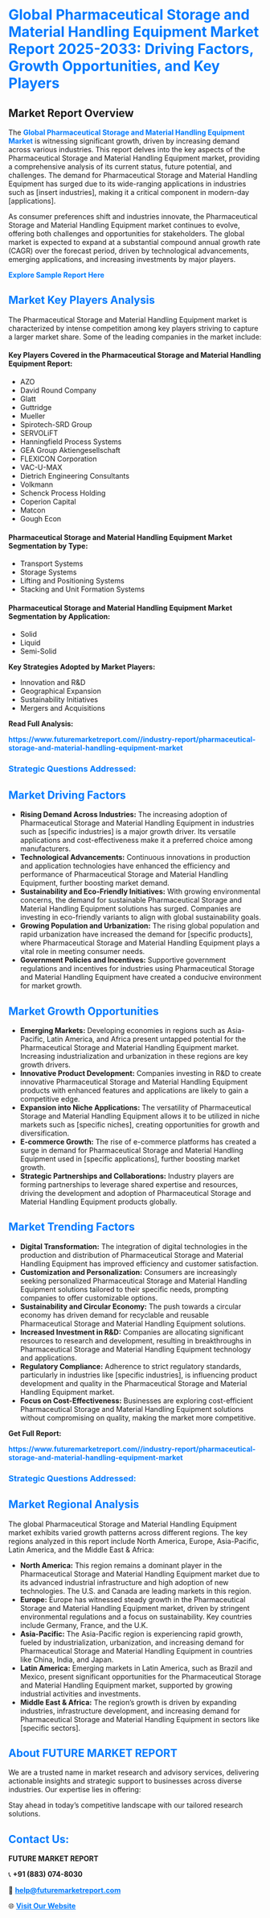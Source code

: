 <h1 style="color: #007BFF;">Global Pharmaceutical Storage and Material Handling Equipment Market Report 2025-2033: Driving Factors, Growth Opportunities, and Key Players</h1>

<section id="overview">
<h2>Market Report Overview</h2>
<p>The <a href="https://www.futuremarketreport.com//industry-report/pharmaceutical-storage-and-material-handling-equipment-market" style="color: #007BFF; text-decoration: none;"><strong>Global Pharmaceutical Storage and Material Handling Equipment Market</strong></a> is witnessing significant growth, driven by increasing demand across various industries. This report delves into the key aspects of the Pharmaceutical Storage and Material Handling Equipment market, providing a comprehensive analysis of its current status, future potential, and challenges. The demand for Pharmaceutical Storage and Material Handling Equipment has surged due to its wide-ranging applications in industries such as [insert industries], making it a critical component in modern-day [applications].</p>
<p>As consumer preferences shift and industries innovate, the Pharmaceutical Storage and Material Handling Equipment market continues to evolve, offering both challenges and opportunities for stakeholders. The global market is expected to expand at a substantial compound annual growth rate (CAGR) over the forecast period, driven by technological advancements, emerging applications, and increasing investments by major players.</p>
</section>

<section id="overview">
<p><a href="https://www.futuremarketreport.com//request-sample/reportId=84943" style="color: #007BFF; text-decoration: none;"><strong>Explore Sample Report Here</strong></a></p>
</section>

<section id="key-players">
<h2 style="color: #007BFF;">Market Key Players Analysis</h2>
<p>The Pharmaceutical Storage and Material Handling Equipment market is characterized by intense competition among key players striving to capture a larger market share. Some of the leading companies in the market include:</p>
<h4>Key Players Covered in the Pharmaceutical Storage and Material Handling Equipment Report:</h4>
<ul><li>AZO</li><li>David Round Company</li><li>Glatt</li><li>Guttridge</li><li>Mueller</li><li>Spirotech-SRD Group</li><li>SERVOLiFT</li><li>Hanningfield Process Systems</li><li>GEA Group Aktiengesellschaft</li><li>FLEXICON Corporation</li><li>VAC-U-MAX</li><li>Dietrich Engineering Consultants</li><li>Volkmann</li><li>Schenck Process Holding</li><li>Coperion Capital</li><li>Matcon</li><li>Gough Econ</li></ul>
<h4>Pharmaceutical Storage and Material Handling Equipment Market Segmentation by Type:</h4>
<ul><li>Transport Systems</li><li>Storage Systems</li><li>Lifting and Positioning Systems</li><li>Stacking and Unit Formation Systems</li></ul>

<h4>Pharmaceutical Storage and Material Handling Equipment Market Segmentation by Application:</h4>
<ul><li>Solid</li><li>Liquid</li><li>Semi-Solid</li></ul>
<p><strong>Key Strategies Adopted by Market Players:</strong></p>
<ul>
<li>Innovation and R&D</li>
<li>Geographical Expansion</li>
<li>Sustainability Initiatives</li>
<li>Mergers and Acquisitions</li>
</ul>
</section>

<section>
<p><strong>Read Full Analysis: </strong></p><a href="https://www.futuremarketreport.com//industry-report/pharmaceutical-storage-and-material-handling-equipment-market" style="color: #007BFF; text-decoration: none;"><strong>https://www.futuremarketreport.com//industry-report/pharmaceutical-storage-and-material-handling-equipment-market</strong></a>
<h3 style="color: #007BFF;">Strategic Questions Addressed:</h3>
</section>

<section id="driving-factors">
<h2 style="color: #007BFF;">Market Driving Factors</h2>
<ul>
<li><strong>Rising Demand Across Industries:</strong> The increasing adoption of Pharmaceutical Storage and Material Handling Equipment in industries such as [specific industries] is a major growth driver. Its versatile applications and cost-effectiveness make it a preferred choice among manufacturers.</li>
<li><strong>Technological Advancements:</strong> Continuous innovations in production and application technologies have enhanced the efficiency and performance of Pharmaceutical Storage and Material Handling Equipment, further boosting market demand.</li>
<li><strong>Sustainability and Eco-Friendly Initiatives:</strong> With growing environmental concerns, the demand for sustainable Pharmaceutical Storage and Material Handling Equipment solutions has surged. Companies are investing in eco-friendly variants to align with global sustainability goals.</li>
<li><strong>Growing Population and Urbanization:</strong> The rising global population and rapid urbanization have increased the demand for [specific products], where Pharmaceutical Storage and Material Handling Equipment plays a vital role in meeting consumer needs.</li>
<li><strong>Government Policies and Incentives:</strong> Supportive government regulations and incentives for industries using Pharmaceutical Storage and Material Handling Equipment have created a conducive environment for market growth.</li>
</ul>
</section>

<section id="growth-opportunities">
<h2 style="color: #007BFF;">Market Growth Opportunities</h2>
<ul>
<li><strong>Emerging Markets:</strong> Developing economies in regions such as Asia-Pacific, Latin America, and Africa present untapped potential for the Pharmaceutical Storage and Material Handling Equipment market. Increasing industrialization and urbanization in these regions are key growth drivers.</li>
<li><strong>Innovative Product Development:</strong> Companies investing in R&D to create innovative Pharmaceutical Storage and Material Handling Equipment products with enhanced features and applications are likely to gain a competitive edge.</li>
<li><strong>Expansion into Niche Applications:</strong> The versatility of Pharmaceutical Storage and Material Handling Equipment allows it to be utilized in niche markets such as [specific niches], creating opportunities for growth and diversification.</li>
<li><strong>E-commerce Growth:</strong> The rise of e-commerce platforms has created a surge in demand for Pharmaceutical Storage and Material Handling Equipment used in [specific applications], further boosting market growth.</li>
<li><strong>Strategic Partnerships and Collaborations:</strong> Industry players are forming partnerships to leverage shared expertise and resources, driving the development and adoption of Pharmaceutical Storage and Material Handling Equipment products globally.</li>
</ul>
</section>

<section id="trending-factors">
<h2 style="color: #007BFF;">Market Trending Factors</h2>
<ul>
<li><strong>Digital Transformation:</strong> The integration of digital technologies in the production and distribution of Pharmaceutical Storage and Material Handling Equipment has improved efficiency and customer satisfaction.</li>
<li><strong>Customization and Personalization:</strong> Consumers are increasingly seeking personalized Pharmaceutical Storage and Material Handling Equipment solutions tailored to their specific needs, prompting companies to offer customizable options.</li>
<li><strong>Sustainability and Circular Economy:</strong> The push towards a circular economy has driven demand for recyclable and reusable Pharmaceutical Storage and Material Handling Equipment solutions.</li>
<li><strong>Increased Investment in R&D:</strong> Companies are allocating significant resources to research and development, resulting in breakthroughs in Pharmaceutical Storage and Material Handling Equipment technology and applications.</li>
<li><strong>Regulatory Compliance:</strong> Adherence to strict regulatory standards, particularly in industries like [specific industries], is influencing product development and quality in the Pharmaceutical Storage and Material Handling Equipment market.</li>
<li><strong>Focus on Cost-Effectiveness:</strong> Businesses are exploring cost-efficient Pharmaceutical Storage and Material Handling Equipment solutions without compromising on quality, making the market more competitive.</li>
</ul>
</section>

<section>
<p><strong>Get Full Report: </strong></p><a href="https://www.futuremarketreport.com//industry-report/pharmaceutical-storage-and-material-handling-equipment-market" style="color: #007BFF; text-decoration: none;"><strong>https://www.futuremarketreport.com//industry-report/pharmaceutical-storage-and-material-handling-equipment-market</strong></a>
<h3 style="color: #007BFF;">Strategic Questions Addressed:</h3>
</section>


<section id="regional-analysis">
<h2 style="color: #007BFF;">Market Regional Analysis</h2>
<p>The global Pharmaceutical Storage and Material Handling Equipment market exhibits varied growth patterns across different regions. The key regions analyzed in this report include North America, Europe, Asia-Pacific, Latin America, and the Middle East & Africa:</p>
<ul>
<li><strong>North America:</strong> This region remains a dominant player in the Pharmaceutical Storage and Material Handling Equipment market due to its advanced industrial infrastructure and high adoption of new technologies. The U.S. and Canada are leading markets in this region.</li>
<li><strong>Europe:</strong> Europe has witnessed steady growth in the Pharmaceutical Storage and Material Handling Equipment market, driven by stringent environmental regulations and a focus on sustainability. Key countries include Germany, France, and the U.K.</li>
<li><strong>Asia-Pacific:</strong> The Asia-Pacific region is experiencing rapid growth, fueled by industrialization, urbanization, and increasing demand for Pharmaceutical Storage and Material Handling Equipment in countries like China, India, and Japan.</li>
<li><strong>Latin America:</strong> Emerging markets in Latin America, such as Brazil and Mexico, present significant opportunities for the Pharmaceutical Storage and Material Handling Equipment market, supported by growing industrial activities and investments.</li>
<li><strong>Middle East & Africa:</strong> The region’s growth is driven by expanding industries, infrastructure development, and increasing demand for Pharmaceutical Storage and Material Handling Equipment in sectors like [specific sectors].</li>
</ul>
</section>

<footer>
<h2 style="color: #007BFF;">About FUTURE MARKET REPORT</h2>
<p>We are a trusted name in market research and advisory services, delivering actionable insights and strategic support to businesses across diverse industries. Our expertise lies in offering:</p>

<p>Stay ahead in today’s competitive landscape with our tailored research solutions.</p>

<h2 style="color: #007BFF;">Contact Us:</h2>
<p><strong>FUTURE MARKET REPORT</strong></p>
<p>📞 <strong>+91 (883) 074-8030</strong></p>
<p>📧 <strong><a href="mailto:help@futuremarketreport.com" style="color: #007BFF;">help@futuremarketreport.com</a></strong></p>
<p>🌐 <strong><a href="https://www.futuremarketreport.com/" style="color: #007BFF;">Visit Our Website</a></strong></p>
</footer>